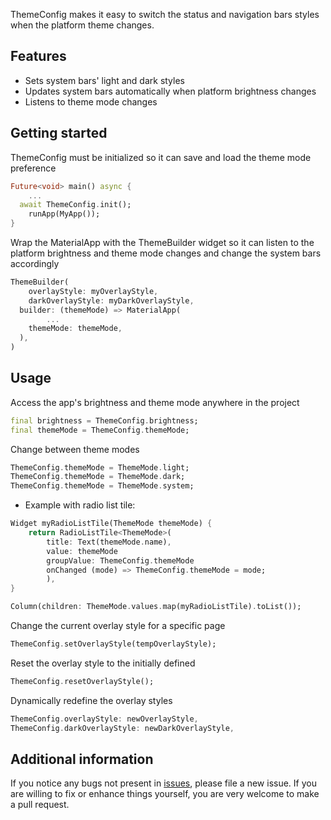 ThemeConfig makes it easy to switch the status and navigation bars styles when the platform theme changes.

## Features

* Sets system bars' light and dark styles
* Updates system bars automatically when platform brightness changes
* Listens to theme mode changes

## Getting started

ThemeConfig must be initialized so it can save and load the theme mode preference

```dart
Future<void> main() async {
	...
  await ThemeConfig.init();
	runApp(MyApp());
}
```

Wrap the MaterialApp with the ThemeBuilder widget so it can listen to the platform brightness and theme mode changes and change the system bars accordingly

```dart
ThemeBuilder(
	overlayStyle: myOverlayStyle,
	darkOverlayStyle: myDarkOverlayStyle,
  builder: (themeMode) => MaterialApp(
		...
    themeMode: themeMode,
  ),
)
```

## Usage

Access the app's brightness and theme mode anywhere in the project

```dart
final brightness = ThemeConfig.brightness;
final themeMode = ThemeConfig.themeMode;
```

Change between theme modes

```dart
ThemeConfig.themeMode = ThemeMode.light;
ThemeConfig.themeMode = ThemeMode.dark;
ThemeConfig.themeMode = ThemeMode.system;
```

* Example with radio list tile:

```dart
Widget myRadioListTile(ThemeMode themeMode) {
	return RadioListTile<ThemeMode>(
		title: Text(themeMode.name),
		value: themeMode
		groupValue: ThemeConfig.themeMode
		onChanged (mode) => ThemeConfig.themeMode = mode;
		),
}
```

```dart
Column(children: ThemeMode.values.map(myRadioListTile).toList());
```

Change the current overlay style for a specific page

```dart
ThemeConfig.setOverlayStyle(tempOverlayStyle);
```

Reset the overlay style to the initially defined

```dart
ThemeConfig.resetOverlayStyle();
```

Dynamically redefine the overlay styles

```dart
ThemeConfig.overlayStyle: newOverlayStyle,
ThemeConfig.darkOverlayStyle: newDarkOverlayStyle,
```

## Additional information

If you notice any bugs not present in [issues](), please file a new issue. If you are willing to fix or enhance things yourself, you are very welcome to make a pull request.